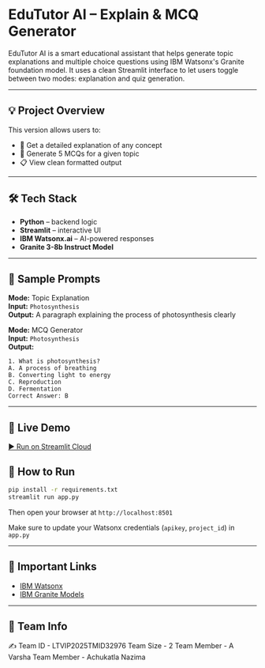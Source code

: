 # EduTutor AI – Explain & MCQ Generator

EduTutor AI is a smart educational assistant that helps generate topic explanations and multiple choice questions using IBM Watsonx's Granite foundation model. It uses a clean Streamlit interface to let users toggle between two modes: explanation and quiz generation.

---

## 💡 Project Overview

This version allows users to:
- 🧠 Get a detailed explanation of any concept
- 📝 Generate 5 MCQs for a given topic
- 📋 View clean formatted output 

---

## 🛠️ Tech Stack

- **Python** – backend logic
- **Streamlit** – interactive UI
- **IBM Watsonx.ai** – AI-powered responses
- **Granite 3-8b Instruct Model**

---

## 🧪 Sample Prompts

**Mode:** Topic Explanation  
**Input:** `Photosynthesis`  
**Output:** A paragraph explaining the process of photosynthesis clearly

**Mode:** MCQ Generator  
**Input:** `Photosynthesis`  
**Output:**  
```
1. What is photosynthesis?  
A. A process of breathing  
B. Converting light to energy  
C. Reproduction  
D. Fermentation  
Correct Answer: B  
```

---
## 🔗 Live Demo
[▶ Run on Streamlit Cloud](https://edututorai-byute7kcrnvz3563dpscrm.streamlit.app/)
## 🚀 How to Run

```bash
pip install -r requirements.txt
streamlit run app.py
```

Then open your browser at `http://localhost:8501`

Make sure to update your Watsonx credentials (`apikey`, `project_id`) in `app.py`

---

## 🔗 Important Links

- [IBM Watsonx](https://www.ibm.com/watsonx)
- [IBM Granite Models](https://www.ibm.com/blog/ibm-granite-models)

---

## 👥 Team Info

✍ Team ID -   LTVIP2025TMID32976
Team Size - 2
Team Member -  A Varsha
Team Member -  Achukatla Nazima
